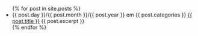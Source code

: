 <ul>
  {% for post in site.posts %}
    <li>
      {{ post.day }}/{{ post.month }}/{{ post.year }} em {{ post.categories }}
      <a href="{{ post.url }}">{{ post.title }}</a>
      {{ post.excerpt }}
    </li>
  {% endfor %}
</ul>
